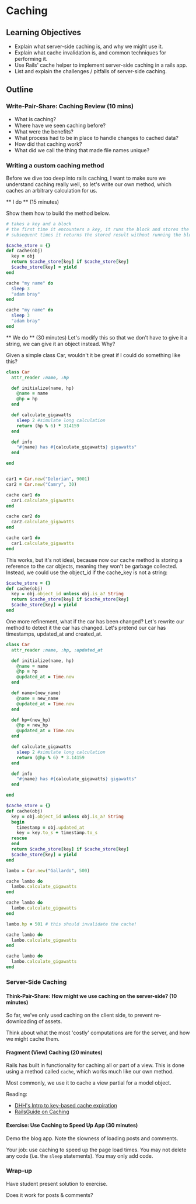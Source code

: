 # Caching

## Learning Objectives

* Explain what server-side caching is, and why we might use it.
* Explain what cache invalidation is, and common techniques for performing it.
* Use Rails' cache helper to implement server-side caching in a rails app.
* List and explain the challenges / pitfalls of server-side caching.

## Outline

### Write-Pair-Share: Caching Review (10 mins)

* What is caching?
* Where have we seen caching before?
* What were the benefits?
* What process had to be in place to handle changes to cached data?
* How did that caching work?
* What did we call the thing that made file names unique?

### Writing a custom caching method

Before we dive too deep into rails caching, I want to make sure we understand
caching really well, so let's write our own method, which caches an arbitrary
calculation for us.

** I do ** (15 minutes)

Show them how to build the method below.

```ruby
# takes a key and a block
# the first time it encounters a key, it runs the block and stores the result
# subsequent times it returns the stored result without running the block

$cache_store = {}
def cache(obj)
  key = obj
  return $cache_store[key] if $cache_store[key]
  $cache_store[key] = yield
end

cache "my name" do
  sleep 3
  "adam bray"
end

cache "my name" do
  sleep 3
  "adam bray"
end
```

** We do ** (30 minutes)
Let's modify this so that we don't have to give it a string, we can give it an
object instead. Why?

Given a simple class Car, wouldn't it be great if I could do something like this?

```ruby
class Car
  attr_reader :name, :hp

  def initialize(name, hp)
    @name = name
    @hp = hp
  end

  def calculate_gigawatts
    sleep 2 #simulate long calculation
    return (hp % 6) * 314159
  end

  def info
    "#{name} has #{calculate_gigawatts} gigawatts"
  end

end


car1 = Car.new("Delorian", 9001)
car2 = Car.new("Camry", 30)

cache car1 do
  car1.calculate_gigawatts
end

cache car2 do
  car2.calculate_gigawatts
end

cache car1 do
  car1.calculate_gigawatts
end
```

This works, but it's not ideal, because now our cache method is storing a
reference to the car objects, meaning they won't be garbage collected. Instead,
we could use the object_id if the cache_key is not a string:

```ruby
$cache_store = {}
def cache(obj)
  key = obj.object_id unless obj.is_a? String
  return $cache_store[key] if $cache_store[key]
  $cache_store[key] = yield
end
```

One more refinement, what if the car has been changed? Let's rewrite our method
to detect it the car has changed. Let's pretend our car has timestamps,
updated_at and created_at.


```ruby
class Car
  attr_reader :name, :hp, :updated_at

  def initialize(name, hp)
    @name = name
    @hp = hp
    @updated_at = Time.now
  end

  def name=(new_name)
    @name = new_name
    @updated_at = Time.now
  end

  def hp=(new_hp)
    @hp = new_hp
    @updated_at = Time.now
  end

  def calculate_gigawatts
    sleep 2 #simulate long calculation
    return (@hp % 6) * 3.14159
  end

  def info
    "#{name} has #{calculate_gigawatts} gigawatts"
  end

end

$cache_store = {}
def cache(obj)
  key = obj.object_id unless obj.is_a? String
  begin
    timestamp = obj.updated_at
    key = key.to_s + timestamp.to_s
  rescue
  end
  return $cache_store[key] if $cache_store[key]
  $cache_store[key] = yield
end

lambo = Car.new("Gallardo", 500)

cache lambo do
  lambo.calculate_gigawatts
end

cache lambo do
  lambo.calculate_gigawatts
end

lambo.hp = 501 # this should invalidate the cache!

cache lambo do
  lambo.calculate_gigawatts
end

cache lambo do
  lambo.calculate_gigawatts
end
```

### Server-Side Caching

#### Think-Pair-Share: How might we use caching on the server-side? (10 minutes)

So far, we've only used caching on the client side, to prevent re-downloading of
assets.

Think about what the most 'costly' computations are for the server, and how we
might cache them.

#### Fragment (View) Caching (20 minutes)

Rails has built in functionality for caching all or part of a view. This is done
using a method called `cache`, which works much like our own method.

Most commonly, we use it to cache a view partial for a model object.


Reading:
* [DHH's Intro to key-based cache expiration](https://signalvnoise.com/posts/3113-how-key-based-cache-expiration-works)
* [RailsGuide on Caching](http://guides.rubyonrails.org/caching_with_rails.html)

#### Exercise: Use Caching to Speed Up App (30 minutes)

Demo the blog app. Note the slowness of loading posts and comments.

Your job: use caching to speed up the page load times. You may not delete any
code (i.e. the `sleep` statements). You may only add code.

### Wrap-up

Have student present solution to exercise.

Does it work for posts & comments?
